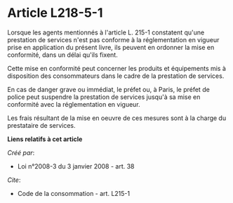 # Article L218-5-1

Lorsque les agents mentionnés à l'article L. 215-1 constatent qu'une prestation de services n'est pas conforme à la
réglementation en vigueur prise en application du présent livre, ils peuvent en ordonner la mise en conformité, dans un délai
qu'ils fixent. 

Cette mise en conformité peut concerner les produits et équipements mis à disposition des consommateurs dans le cadre de la
prestation de services.

En cas de danger grave ou immédiat, le préfet ou, à Paris, le préfet de police peut suspendre la prestation de services
jusqu'à sa mise en conformité avec la réglementation en vigueur. 

Les frais résultant de la mise en oeuvre de ces mesures sont à la charge du prestataire de services.

**Liens relatifs à cet article**

_Créé par_:

  - Loi n°2008-3 du 3 janvier 2008 - art. 38

_Cite_:

  - Code de la consommation - art. L215-1
